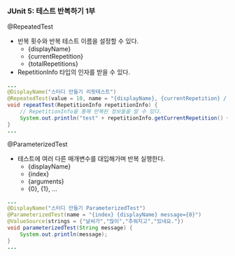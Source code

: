 ### JUnit 5: 테스트 반복하기 1부

@RepeatedTest
 - 반복 횟수와 반복 테스트 이름을 설정할 수 있다.
    - {displayName}
    - {currentRepetition}
    - {totalRepetitions}
 - RepetitionInfo 타입의 인자를 받을 수 있다.

~~~java
...
@DisplayName("스터디 만들기 리핏테스트")
@RepeatedTest(value = 10, name = "{displayName}, {currentRepetition} / {totalRepetitions}")
void repeatTest(RepetitionInfo repetitionInfo) {
    // RepetitionInfo을 통해 반복된 정보들을 알 수 있다.
    System.out.println("test" + repetitionInfo.getCurrentRepetition() +" / " + repetitionInfo.getTotalRepetitions());
}
...
~~~

@ParameterizedTest
 - 테스트에 여러 다른 매개변수를 대입해가며 반복 실행한다.
    - {displayName}
    - {index}
    - {arguments}
    - {0}, {1}, ...

~~~java
...
@DisplayName("스터디 만들기 ParameterizedTest")
@ParameterizedTest(name = "{index} {displayName} message={0}")
@ValueSource(strings = {"날씨가","많이","추워지고","있네요."})
void parameterizedTest(String message) {
    System.out.println(message);
}
...
~~~
